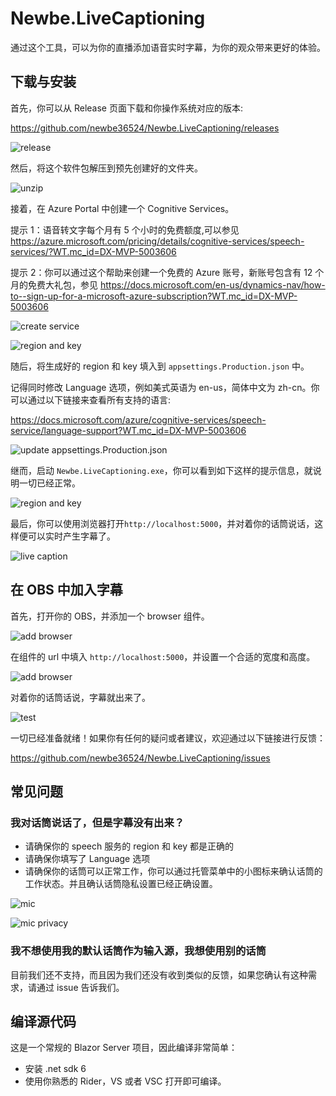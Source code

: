 # Newbe.LiveCaptioning

通过这个工具，可以为你的直播添加语音实时字幕，为你的观众带来更好的体验。

## 下载与安装

首先，你可以从 Release 页面下载和你操作系统对应的版本:

<https://github.com/newbe36524/Newbe.LiveCaptioning/releases>

![release](/assets/20210725-001.png)

然后，将这个软件包解压到预先创建好的文件夹。

![unzip](/assets/20210725-002.png)

接着，在 Azure Portal 中创建一个 Cognitive Services。

提示 1：语音转文字每个月有 5 个小时的免费额度,可以参见 <https://azure.microsoft.com/pricing/details/cognitive-services/speech-services/?WT.mc_id=DX-MVP-5003606>

提示 2：你可以通过这个帮助来创建一个免费的 Azure 账号，新账号包含有 12 个月的免费大礼包，参见 <https://docs.microsoft.com/en-us/dynamics-nav/how-to--sign-up-for-a-microsoft-azure-subscription?WT.mc_id=DX-MVP-5003606>

![create service](/assets/20210725-003.gif)

![region and key](/assets/20210725-004.png)

随后，将生成好的 region 和 key 填入到 `appsettings.Production.json` 中。

记得同时修改 Language 选项，例如美式英语为 en-us，简体中文为 zh-cn。你可以通过以下链接来查看所有支持的语言:

<https://docs.microsoft.com/azure/cognitive-services/speech-service/language-support?WT.mc_id=DX-MVP-5003606>

![update appsettings.Production.json](/assets/20210725-005.png)

继而，启动 `Newbe.LiveCaptioning.exe`，你可以看到如下这样的提示信息，就说明一切已经正常。

![region and key](/assets/20210725-006.gif)

最后，你可以使用浏览器打开`http://localhost:5000`，并对着你的话筒说话，这样便可以实时产生字幕了。

![live caption](/assets/20210725-007.gif)

## 在 OBS 中加入字幕

首先，打开你的 OBS，并添加一个 browser 组件。

![add browser](/assets/20210725-008.png)

在组件的 url 中填入 `http://localhost:5000`，并设置一个合适的宽度和高度。

![add browser](/assets/20210725-009.png)

对着你的话筒话说，字幕就出来了。

![test](/assets/20210725-010.gif)

一切已经准备就绪！如果你有任何的疑问或者建议，欢迎通过以下链接进行反馈：

<https://github.com/newbe36524/Newbe.LiveCaptioning/issues>

## 常见问题

### 我对话筒说话了，但是字幕没有出来？

- 请确保你的 speech 服务的 region 和 key 都是正确的
- 请确保你填写了 Language 选项
- 请确保你的话筒可以正常工作，你可以通过托管菜单中的小图标来确认话筒的工作状态。并且确认话筒隐私设置已经正确设置。

![mic](/assets/20210725-011.png)

![mic privacy](/assets/20210725-012.png)

### 我不想使用我的默认话筒作为输入源，我想使用别的话筒

目前我们还不支持，而且因为我们还没有收到类似的反馈，如果您确认有这种需求，请通过 issue 告诉我们。

## 编译源代码

这是一个常规的 Blazor Server 项目，因此编译非常简单：

- 安装 .net sdk 6
- 使用你熟悉的 Rider，VS 或者 VSC 打开即可编译。
